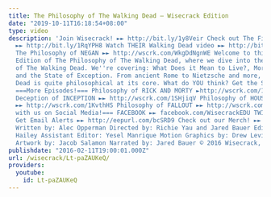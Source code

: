```yaml
---
title: The Philosophy of The Walking Dead – Wisecrack Edition
date: "2019-10-11T16:18:54+08:00"
type: video
description: 'Join Wisecrack! ►► http://bit.ly/1y8Veir Check out The Film Theorists!
  ►► http://bit.ly/1RqYPH8 Watch THEIR Walking Dead video ►► http://bit.ly/1o3p7Cc
  The Philosophy of NEGAN ►► http://wscrk.com/WkgDdNgnWE Welcome to this special Wisecrack
  Edition of The Philosophy of The Walking Dead, where we dive into the deeper meaning
  of The Walking Dead. We''re covering: What Does it Mean to Live?, Moral Lines, Dictatorship,
  and the State of Exception. From ancient Rome to Nietzsche and more, The Walking
  Dead is quite philosophical at its core. What do YOU think? Get the Show! ► http://amzn.to/1OLxmtJ
  ===More Episodes!=== Philosophy of RICK AND MORTY ►http://wscrk.com/1KvthHS Brilliant
  Deception of INCEPTION ►► http://wscrk.com/1SHjiqV Philosophy of HOUSE OF CARDS
  ►► http://wscrk.com/1KvthHS Philosophy of FALLOUT ►► http://wscrk.com/1Pf8myH ===Connect
  with us on Social Media!=== FACEBOOK ►► facebook.com/WisecrackEDU TWITTER ►► @Wisecrack
  Get Email Alerts ►► http://eepurl.com/bcSRD9 Check out our Merch! ►► http://www.wisecrack.co/store
  Written by: Alec Opperman Directed by: Richie Yau and Jared Bauer Edited by: Ryan
  Hailey Assistant Editor: Yesel Manrique Motion Graphics by: Drew Levin Additional
  Artwork by: Jacob Salamon Narrated by: Jared Bauer © 2016 Wisecrack, Inc.'
publishdate: "2016-02-11T19:00:01.000Z"
url: /wisecrack/Lt-paZAUKeQ/
providers:
  youtube:
    id: Lt-paZAUKeQ
---
```

